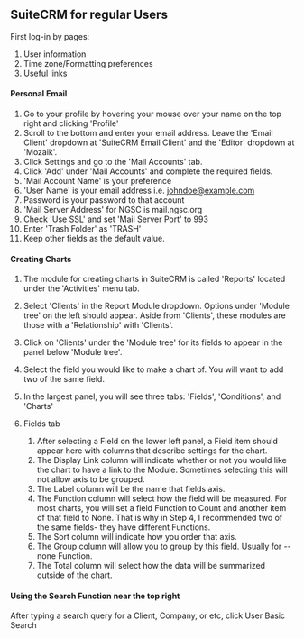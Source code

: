 ## SuiteCRM for regular Users

First log-in by pages: 

1. User information
2. Time zone/Formatting preferences
3. Useful links

#### Personal Email

1. Go to your profile by hovering your mouse over your name on the top right and clicking 'Profile'
2. Scroll to the bottom and enter your email address. Leave the 'Email Client' dropdown at 'SuiteCRM Email Client' and the 'Editor' dropdown at 'Mozaik'. 
3. Click Settings and go to the 'Mail Accounts' tab.
4. Click 'Add' under 'Mail Accounts' and complete the required fields.
  1. 'Mail Account Name' is your preference
  2. 'User Name' is your email address i.e. johndoe@example.com
  3. Password is your password to that account
  4. 'Mail Server Address' for NGSC is mail.ngsc.org
  5. Check 'Use SSL' and set 'Mail Server Port' to 993
  6. Enter 'Trash Folder' as 'TRASH'
  7. Keep other fields as the default value. 

#### Creating Charts

1. The module for creating charts in SuiteCRM is called 'Reports' located under the 'Activities' menu tab.

2. Select 'Clients' in the Report Module dropdown. Options under 'Module tree' on the left should appear. Aside from 'Clients', these modules are those with a 'Relationship' with 'Clients'. 

3. Click on 'Clients' under the 'Module tree' for its fields to appear in the panel below 'Module tree'. 

4. Select the field you would like to make a chart of. You will want to add two of the same field. 

5. In the largest panel, you will see three tabs: 'Fields', 'Conditions', and 'Charts'

6. Fields tab
	1. After selecting a Field on the lower left panel, a Field item should appear here with columns that describe settings for the chart.
	2. The Display Link column will indicate whether or not you would like the chart to have a link to the Module. Sometimes selecting this will not allow axis to be grouped.
	3. The Label column will be the name that fields axis.
	4. The Function column will select how the field will be measured. For most charts, you will set a field Function to Count and another item of that field to None. That is why in Step 4, I recommended two of the same fields- they have different Functions.
	5. The Sort column will indicate how you order that axis.
	6. The Group column will allow you to group by this field. Usually for --none Function.
	7. The Total column will select how the data will be summarized outside of the chart.

#### Using the Search Function near the top right 

After typing a search query for a Client, Company, or etc, click User Basic Search	
